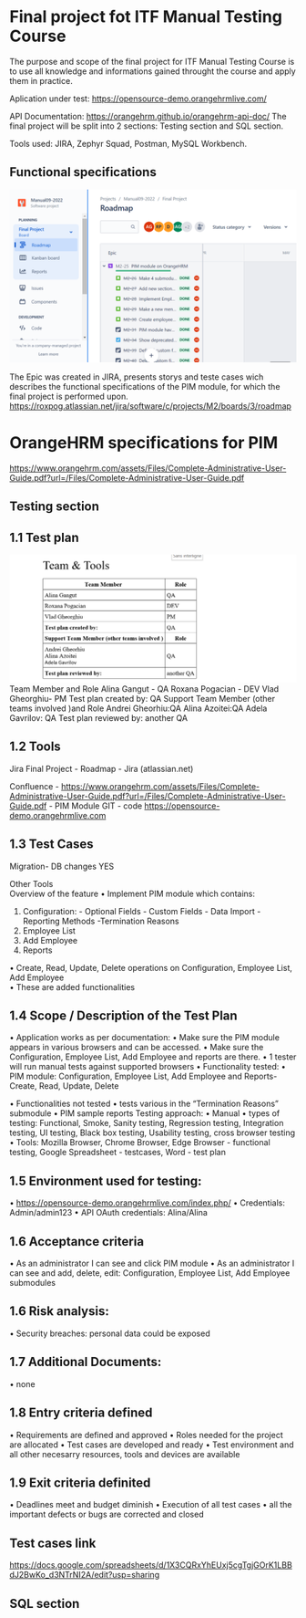 # Final project fot ITF Manual Testing Course
The purpose and scope of the final project for ITF Manual Testing Course is to use all knowledge and informations gained throught the course and apply them in practice.

Aplication under test:
 https://opensource-demo.orangehrmlive.com/

API Documentation: 
https://orangehrm.github.io/orangehrm-api-doc/
The final project will be split into 2 sections: Testing section and SQL section.

Tools used: JIRA, Zephyr Squad, Postman, MySQL Workbench.

## Functional specifications
![image](https://github.com/Alina-Daniela/Manual_testing_portofolio_09-/blob/main/2022-05-22%20(7).png)


The Epic was created in JIRA, presents storys and teste cases wich describes the functional specifications of the PIM module, for which the final project is performed upon.
https://roxpog.atlassian.net/jira/software/c/projects/M2/boards/3/roadmap


# OrangeHRM specifications for PIM
https://www.orangehrm.com/assets/Files/Complete-Administrative-User-Guide.pdf?url=/Files/Complete-Administrative-User-Guide.pdf

## Testing section
## 1.1 Test plan
![image](https://github.com/Alina-Daniela/Manual_testing_portofolio_09-/blob/main/2022-05-22%20(13).png)
Team Member and	Role
Alina Gangut -	QA
Roxana Pogacian -	DEV
Vlad Gheorghiu- PM
Test plan created by: 	QA
Support Team Member (other teams involved )and 	Role
Andrei Gheorhiu:QA
Alina Azoitei:QA
Adela Gavrilov:	QA
Test plan reviewed by: 	another QA

## 1.2 Tools	
Jira	Final Project - Roadmap - Jira (atlassian.net)

Confluence - https://www.orangehrm.com/assets/Files/Complete-Administrative-User-Guide.pdf?url=/Files/Complete-Administrative-User-Guide.pdf -  PIM Module
GIT - code	https://opensource-demo.orangehrmlive.com
## 1.3 Test Cases	
Migration- DB changes	YES
	
Other Tools 	
Overview of the feature
•	 Implement PIM module which contains:
1. Configuration: - Optional Fields
                  - Custom Fields
                  - Data Import
                  -Reporting Methods
                  -Termination Reasons
2. Employee List
3. Add Employee
4. Reports

•	Create, Read, Update, Delete operations on Configuration, Employee List, Add Employee  
•	These are added functionalities
## 1.4 Scope / Description of the Test Plan
•	Application works as per documentation:
•	Make sure the PIM module appears in various browsers and can be accessed.
•	Make sure the Configuration, Employee List, Add Employee and reports are there. 
•	1 tester will run manual tests against supported browsers
•	Functionality tested: 
•	PIM module: Configuration, Employee List, Add Employee and Reports-Create, Read, Update, Delete

•	Functionalities not tested
•	tests various in the “Termination Reasons” submodule
•	PIM sample reports
Testing approach:
•	Manual
•	types of testing: Functional, Smoke, Sanity testing, Regression testing, Integration testing, UI testing, Black box testing, Usability testing, cross browser testing
•	Tools: Mozilla Browser, Chrome Browser, Edge Browser - functional testing, Google Spreadsheet - testcases, Word - test plan
## 1.5 Environment used for testing: 
•	https://opensource-demo.orangehrmlive.com/index.php/
•	Credentials: Admin/admin123
•	API OAuth credentials: Alina/Alina
## 1.6 Acceptance criteria
•	As an administrator I can see and click PIM module
•	As an administrator I can see and add, delete, edit: Configuration, Employee List, Add Employee submodules

## 1.6 Risk analysis:
•	Security breaches: personal data could be exposed
## 1.7 Additional Documents:
•	none
## 1.8 Entry criteria defined
• Requirements are defined and approved
• Roles needed for the project are allocated
• Test cases are developed and ready
• Test environment and all other necesarry resources, tools and devices are available

## 1.9 Exit criteria definited
• Deadlines meet and budget diminish
• Execution of all test cases
• all the important defects or bugs are corrected and closed




## Test cases link 
https://docs.google.com/spreadsheets/d/1X3CQRxYhEUxj5cgTgjGOrK1LBBdJ2BwKo_d3NTrNI2A/edit?usp=sharing

## SQL section

